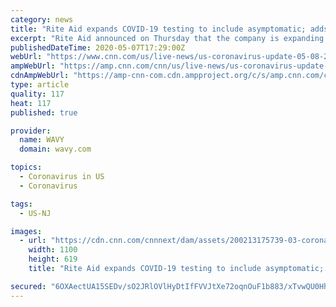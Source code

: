 ```yaml
---
category: news
title: "Rite Aid expands COVID-19 testing to include asymptomatic; adds 46 self-swab test sites"
excerpt: "Rite Aid announced on Thursday that the company is expanding its COVID-19 testing eligibility as well as opening an additional 46 self-swab testing sites. Effective"
publishedDateTime: 2020-05-07T17:29:00Z
webUrl: "https://www.cnn.com/us/live-news/us-coronavirus-update-05-08-20/h_17912c7f85f806b2b31619125f0af2e0"
ampWebUrl: "https://amp.cnn.com/cnn/us/live-news/us-coronavirus-update-05-08-20/index.html"
cdnAmpWebUrl: "https://amp-cnn-com.cdn.ampproject.org/c/s/amp.cnn.com/cnn/us/live-news/us-coronavirus-update-05-08-20/index.html"
type: article
quality: 117
heat: 117
published: true

provider:
  name: WAVY
  domain: wavy.com

topics:
  - Coronavirus in US
  - Coronavirus

tags:
  - US-NJ

images:
  - url: "https://cdn.cnn.com/cnnnext/dam/assets/200213175739-03-coronavirus-0213-super-tease.jpg"
    width: 1100
    height: 619
    title: "Rite Aid expands COVID-19 testing to include asymptomatic; adds 46 self-swab test sites"

secured: "6OXAectUA15SEDv/sO2JRlOVlHyDtIfFVVJtXe72oqnOuF1b883/xTvwQU0Hh73eheeyD098DZviw/aPNZXv/7lsm1KyDU2RR7J/3En7agPKxxR3SshbEw7TnhG0knKC17lx2aIqF/cBRqqymE7xaRrB/y3Al5JzEWZvoxfZVw0ng2WoShOXANZQr5CadW/5le2MQoISjznjz4kunGPumTC6Kumk8GPmyPdyLNupwN4RnR+N+hKcr60Xr6IWV+YoZGL+ga3iRAw3j8qlK1ou40ZZ4/1E62z+Sw6Ne4aXmvV4IojFL0Kjxwyiv6XVUxqy;x9tPVpkZ4sIMf92vE3I/rg=="
---
```



